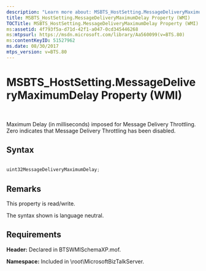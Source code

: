 ```yaml
---
description: "Learn more about: MSBTS_HostSetting.MessageDeliveryMaximumDelay Property (WMI)"
title: MSBTS_HostSetting.MessageDeliveryMaximumDelay Property (WMI)
TOCTitle: MSBTS_HostSetting.MessageDeliveryMaximumDelay Property (WMI)
ms:assetid: 4f793f5a-d71d-42f1-a047-0cd345446268
ms:mtpsurl: https://msdn.microsoft.com/library/Aa560099(v=BTS.80)
ms:contentKeyID: 51527962
ms.date: 08/30/2017
mtps_version: v=BTS.80
---
```


# MSBTS\_HostSetting.MessageDeliveryMaximumDelay Property (WMI)

 

Maximum Delay (in milliseconds) imposed for Message Delivery Throttling. Zero indicates that Message Delivery Throttling has been disabled.

## Syntax

```C#
  
uint32MessageDeliveryMaximumDelay;  
```

## Remarks

This property is read/write.

The syntax shown is language neutral.

## Requirements

**Header:** Declared in BTSWMISchemaXP.mof.

**Namespace:** Included in \\root\\MicrosoftBizTalkServer.

